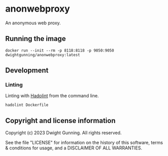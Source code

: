 # anonwebproxy

An anonymous web proxy.

## Running the image

```(sh)
docker run --init --rm -p 8118:8118 -p 9050:9050 dwightgunning/anonwebproxy:latest
```

## Development

### Linting

Linting with [Hadolint](https://github.com/hadolint/hadolint) from the command line.

```(sh)
hadolint Dockerfile
```

## Copyright and license information

Copyright (c) 2023 Dwight Gunning. All rights reserved.

See the file "LICENSE" for information on the history of this software, terms & conditions for usage, and a DISCLAIMER OF ALL WARRANTIES.
